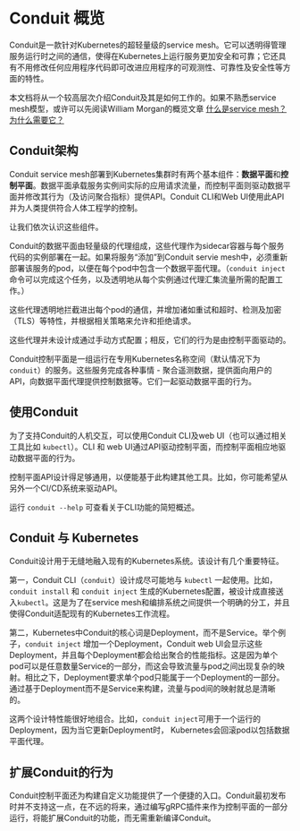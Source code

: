# Conduit 概览
Conduit是一款针对Kubernetes的超轻量级的service mesh。它可以透明得管理服务运行时之间的通信，使得在Kubernetes上运行服务更加安全和可靠；它还具有不用修改任何应用程序代码即可改进应用程序的可观测性、可靠性及安全性等方面的特性。

本文档将从一个较高层次介绍Conduit及其是如何工作的。如果不熟悉service mesh模型，或许可以先阅读William Morgan的概览文章 [什么是service mesh？为什么需要它？](https://buoyant.io/2017/04/25/whats-a-service-mesh-and-why-do-i-need-one/)

## Conduit架构
Conduit service mesh部署到Kubernetes集群时有两个基本组件：**数据平面**和**控制平面**。数据平面承载服务实例间实际的应用请求流量，而控制平面则驱动数据平面并修改其行为（及访问聚合指标）提供API。Conduit CLI和Web UI使用此API并为人类提供符合人体工程学的控制。

让我们依次认识这些组件。

Conduit的数据平面由轻量级的代理组成，这些代理作为sidecar容器与每个服务代码的实例部署在一起。如果将服务“添加”到Conduit servie mesh中，必须重新部署该服务的pod，以便在每个pod中包含一个数据平面代理。（`conduit inject` 命令可以完成这个任务，以及透明地从每个实例通过代理汇集流量所需的配置工作。）

这些代理透明地拦截进出每个pod的通信，并增加诸如重试和超时、检测及加密（TLS）等特性，并根据相关策略来允许和拒绝请求。

这些代理并未设计成通过手动方式配置；相反，它们的行为是由控制平面驱动的。

Conduit控制平面是一组运行在专用Kubernetes名称空间（默认情况下为`conduit`）的服务。这些服务完成各种事情 - 聚合遥测数据，提供面向用户的API，向数据平面代理提供控制数据等。它们一起驱动数据平面的行为。

## 使用Conduit
为了支持Conduit的人机交互，可以使用Conduit CLI及web UI（也可以通过相关工具比如 `kubectl`）。CLI 和 web UI通过API驱动控制平面，而控制平面相应地驱动数据平面的行为。

控制平面API设计得足够通用，以便能基于此构建其他工具。比如，你可能希望从另外一个CI/CD系统来驱动API。

运行 `conduit --help` 可查看关于CLI功能的简短概述。

## Conduit 与 Kubernetes
Conduit设计用于无缝地融入现有的Kubernetes系统。该设计有几个重要特征。

第一，Conduit CLI（`conduit`）设计成尽可能地与 `kubectl` 一起使用。比如，`conduit install` 和 `conduit inject` 生成的Kubernetes配置，被设计成直接送入`kubectl`。这是为了在service mesh和编排系统之间提供一个明确的分工，并且使得Conduit适配现有的Kubernetes工作流程。

第二，Kubernetes中Conduit的核心词是Deployment，而不是Service。举个例子，`conduit inject` 增加一个Deployment，Conduit web UI会显示这些Deployment，并且每个Deployment都会给出聚合的性能指标。这是因为单个pod可以是任意数量Service的一部分，而这会导致流量与pod之间出现复杂的映射。相比之下，Deployment要求单个pod只能属于一个Deployment的一部分。通过基于Deployment而不是Service来构建，流量与pod间的映射就总是清晰的。

这两个设计特性能很好地组合。比如，`conduit inject`可用于一个运行的Deployment，因为当它更新Deployment时， Kubernetes会回滚pod以包括数据平面代理。

## 扩展Conduit的行为
Conduit控制平面还为构建自定义功能提供了一个便捷的入口。Conduit最初发布时并不支持这一点，在不远的将来，通过编写gRPC插件来作为控制平面的一部分运行，将能扩展Conduit的功能，而无需重新编译Conduit。
